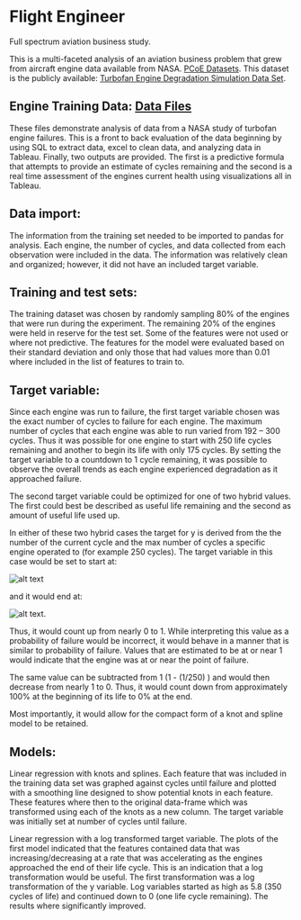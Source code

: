 # Flight Engineer
Full spectrum aviation business study.

This is a multi-faceted analysis of an aviation business problem that grew from aircraft engine data available from NASA. [PCoE Datasets](https://ti.arc.nasa.gov/tech/dash/groups/pcoe/prognostic-data-repository/). This dataset is the publicly available: [Turbofan Engine Degradation Simulation Data Set](https://ti.arc.nasa.gov/tech/dash/groups/pcoe/prognostic-data-repository/publications/#turbofan).

## Engine Training Data: [Data Files](https://github.com/fischtank44/Engine_training_data/tree/master/Data_Files)

These files demonstrate analysis of data from a NASA study of turbofan engine failures. This is a front to back evaluation of the data beginning by using SQL to extract data, excel to clean data, and analyzing data in Tableau. Finally, two outputs are provided. The first is a predictive formula that attempts to provide an estimate of cycles remaining and the second is a real time assessment of the engines current health using visualizations all in Tableau.


## Data import:

The information from the training set needed to be imported to pandas for analysis. Each engine, the number of cycles, and data collected from each observation were included in the data. The information was relatively clean and organized; however, it did not have an included target variable.


## Training and test sets:

The training dataset was chosen by randomly sampling 80% of the engines that were run during the experiment. The remaining 20% of the engines were held in reserve for the test set. Some of the features were not used or where not predictive. The features for the model were evaluated based on their standard deviation and only those that had values more than  0.01 where included in the list of features to train to.   


## Target variable:

Since each engine was run to failure, the first target variable chosen was the exact number of cycles to failure for each engine. The maximum number of cycles that each engine was able to run varied from 192 – 300 cycles. Thus it was possible for one engine to start with 250 life cycles remaining and another to begin its life with only 175 cycles. By setting the target variable to a countdown to 1 cycle remaining, it was possible to observe the overall trends as each engine experienced degradation as it approached failure.

The second target variable could be optimized for one of two hybrid values. The first could best be described as useful life remaining and the second as amount of useful life used up.

In either of these two hybrid cases the target for y is derived from the the number of the current cycle and the max number of cycles a specific engine operated to (for example 250 cycles). The target variable in this case would be set to start at:

![alt text](http://www.codecogs.com/gif.latex?\frac{1}{250} )

and it would end at:

![alt text](http://www.codecogs.com/gif.latex?\frac{250}{250} ).

Thus, it would count up from nearly 0 to 1. While interpreting this value as a probability of failure would be incorrect, it would behave in a manner that is similar to probability of failure. Values that are estimated to be at or near 1 would indicate that the engine was at or near the point of failure.

The same value can be subtracted from 1 (1 - (1/250) ) and would then decrease from nearly 1 to 0. Thus, it would count down from approximately 100% at the beginning of its life to 0% at the end.

Most importantly, it would allow for the compact form of a knot and spline model to be retained.



## Models:
Linear regression with knots and splines.
Each feature that was included in the training data set was graphed against cycles until failure and plotted with a smoothing line designed to show potential knots in each feature. These features where then to the original data-frame which was transformed using each of the knots as a new column.  The target variable was initially set at number of cycles until failure.

Linear regression with a log transformed target variable.
The plots of the first model indicated that the features contained data that was increasing/decreasing at a rate that was accelerating as the engines approached the end of their life cycle.  This is an indication that a log transformation would be useful. The first transformation was a log transformation of the y variable. Log variables started as high as 5.8 (350 cycles of life) and continued down to 0 (one life cycle remaining). The results where significantly improved.   
